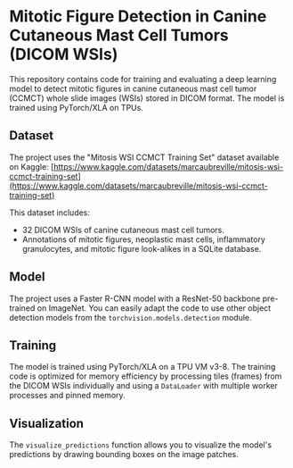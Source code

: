 # Mitotic Figure Detection in Canine Cutaneous Mast Cell Tumors (DICOM WSIs)

This repository contains code for training and evaluating a deep learning model to detect mitotic figures in canine cutaneous mast cell tumor (CCMCT) whole slide images (WSIs) stored in DICOM format. The model is trained using PyTorch/XLA on TPUs.

## Dataset

The project uses the "Mitosis WSI CCMCT Training Set" dataset available on Kaggle: [https://www.kaggle.com/datasets/marcaubreville/mitosis-wsi-ccmct-training-set](https://www.kaggle.com/datasets/marcaubreville/mitosis-wsi-ccmct-training-set)

This dataset includes:
- 32 DICOM WSIs of canine cutaneous mast cell tumors.
- Annotations of mitotic figures, neoplastic mast cells, inflammatory granulocytes, and mitotic figure look-alikes in a SQLite database.

## Model

The project uses a Faster R-CNN model with a ResNet-50 backbone pre-trained on ImageNet. You can easily adapt the code to use other object detection models from the `torchvision.models.detection` module.

## Training

The model is trained using PyTorch/XLA on a TPU VM v3-8. The training code is optimized for memory efficiency by processing tiles (frames) from the DICOM WSIs individually and using a `DataLoader` with multiple worker processes and pinned memory.

## Visualization

The `visualize_predictions` function allows you to visualize the model's predictions by drawing bounding boxes on the image patches.

